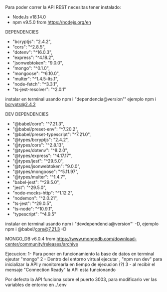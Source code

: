 Para poder correr la API REST necesitas tener instalado:
- NodeJs v18.14.0
- npm v9.5.0 from
https://nodejs.org/en

DEPENDENCIES
- "bcryptjs": "2.4.2",
- "cors": "^2.8.5",
- "dotenv": "^16.0.3",
- "express": "^4.18.2",
- "jsonwebtoken": "9.0.0",
- "mongo": "^0.1.0",
- "mongoose": "^6.10.0",
- "multer": "^1.4.5-lts.1",
- "node-fetch": "^3.3.1",
- "ts-jest-resolver": "^2.0.1"

instalar en terminal usando npm i "dependencia@version"' ejemplo npm i bcrypts@2.4.2

DEV DEPENDENCIES
- "@babel/core": "^7.21.3",
- "@babel/preset-env": "^7.20.2",
- "@babel/preset-typescript": "^7.21.0",
- "@types/bcryptjs": "2.4.2",
- "@types/cors": "^2.8.13",
- "@types/dotenv": "^8.2.0",
- "@types/express": "^4.17.17",
- "@types/jest": "^29.5.0",
- "@types/jsonwebtoken": "9.0.0",
- "@types/mongoose": "^5.11.97",
- "@types/multer": "^1.4.7",
- "babel-jest": "^29.5.0",
- "jest": "^29.5.0",
- "node-mocks-http": "^1.12.2",
- "nodemon": "^2.0.21",
- "ts-jest": "^29.0.5",
- "ts-node": "^10.9.1",
- "typescript": "^4.9.5"

instalar en terminal usando npm i "devdependencia@version"' -D, ejemplo npm i @babel/core@7.21.3 -D

MONGO_DB v6.0.4
from https://www.mongodb.com/download-center/community/releases/archive


Ejecucion:
1- Para poner en funcionamiento la base de datos en terminal ejeutar
"mongo"
2 - Dentro del entorno virtual ejecutar , "npm run dev" para inicializar la API y monitorearla en tiempo de ejecucion (?)
3 - al recibir el mensaje "Connection Ready" la API esta funcionando

Por defecto la API funciona sobre el puerto 3003, para modificarlo ver las variables de entorno en ./.env


